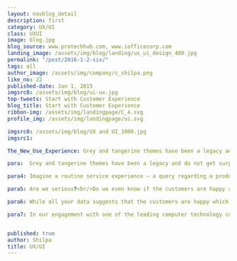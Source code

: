 ```yaml
---
layout: navblog_detail
description: first
category: UX/UI
class: UXUI
image: blog.jpg
blog_source: www.protechhub.com, www.iofficecorp.com
landing_image: /assets/img/blog/landing/ux_ui_design_400.jpg
permalink: "/post/2016-1-2-six/"
tags: all
author_image: /assets/img/company/c_shilpa.png
like_no: 22
published-date: Jan 1, 2015
imgsrc0: /assets/img/blog/ui-ux.jpg
top-tweets: Start with Customer Experience
blog_title: Start with Customer Experience
ribbon-img: /assets/img/landingpage/C_4.svg
profile_img: /assets/img/landingpage/ui.svg

imgsrc0: /assets/img/blog/UX and UI_1000.jpg
imgsrc1: 

The_New_Use_Experience: Grey and tangerine themes have been a legacy and do not get surprised that these themes still are alive to curse the user in spite of technological advances. While most of the large organizations are abandoning the legacy themes and redesigning their product offerings from the scratch.

para:  Grey and tangerine themes have been a legacy and do not get surprised that these themes still are alive to curse the user in spite of technological advances. While most of the large organizations are abandoning the legacy themes and redesigning their product offerings from the scratch, I can only say that a revolution has started – A revolution of CRM (Customer relationship Management) as CX (Customer Experience). 

para4: Imagine a routine service experience – a query regarding a product that was sold to a customer. The company receives millions of such calls on a daily basis and it is the prerogative of the customer support executive to ensure that the calls are handled well. The focus is towards a towering customer satisfaction experience during these interactions with the customer.

para5: Are we serious?<br/>Do we even know if the customers are happy actually?<br/>

para6: While all your data suggests that the customers are happy which are derived out of the moments of engagement with the customer, it may so seem that the customer might have actually been trying to resolve a nagging technical problem.<br/>An organization that manages the complete journey of the customer by putting the customers at the center of their business will not only do its best with the transaction, but will ensure that faster feedback loops are created to address the root causes of the call and continuously improve the interaction experience. In short CX treats the fragmented processes as a single journey. Organizations have started taking advantage of these latest developments to provide valuable experiences for customers and employees.

para7: In our engagement with one of the leading computer technology company, we have been focusing on delivering a strong value proposition in the context of CX (customer experience) in the B2B space. Tailoring experiences across channels is core to our business and CX helps looks at customers more holistically than CRM.<br/><br/>“You’ve got to start with the customer experience and work back towards the technology – not the other way around” – Steve Jobs


published: true
author: Shilpa
title: UX/UI
---
```




